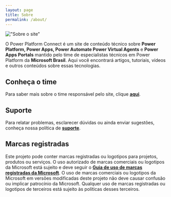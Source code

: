 ```yaml
---
layout: page
title: Sobre
permalink: /about/
---
```


!["Sobre o site"](../assets/imgs/about-400.png "Sobre o site")

O Power Platform Connect é um site de conteúdo técnico sobre **Power Platform, Power Apps, Power Automate Power Virtual Agents** e **Power Apps Portals** mantido pelo time de especialistas técnicos em Power Platform da **Microsoft Brasil**. Aqui você encontrará artigos, tutoriais, vídeos e outros conteúdos sobre essas tecnologias.

## Conheça o time

Para saber mais sobre o time responsável pelo site, clique **[aqui](/policies/support/)**.

## Suporte

Para relatar problemas, esclarecer dúvidas ou ainda enviar sugestões, conheça nossa política de **[suporte](../support/)**.

## Marcas registradas

Este projeto pode conter marcas registradas ou logotipos para projetos, produtos ou serviços. O uso autorizado de marcas comerciais ou logotipos da Microsoft está sujeito e deve seguir o
**[Guia de uso de marcas registradas da Microsoft](https://www.microsoft.com/en-us/legal/intellectualproperty/trademarks/usage/general)**.
O uso de marcas comerciais ou logotipos da Microsoft em versões modificadas deste projeto não deve causar confusão ou implicar patrocínio da Microsoft.
Qualquer uso de marcas registradas ou logotipos de terceiros está sujeito às políticas desses terceiros.
